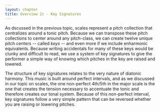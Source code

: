 ```yaml
---
layout: chapter
title: Overview 2c - Key Signatures
---
```


As dscussed in the previous topic, scales represent a pitch collection that centralizes around a tonic pitch. Because we can transpose these pitch collections to center around any pitch-class, we can create twelve unique pitch centers -- called *keys* -- and even more if we include enharmonic equivalents. Because writing accidentals for many of these keys would be clunky and difficult to read, we use a system of key signatures to give the performer a simple way of knowing which pitches in the key are raised and lowered.

The structure of key signatures relates to the very nature of diatonic harmony. This music is built around perfect intervals, and as we discussed in our topic on scales, the one non-perfect 4th/5th in the major scale is the one that creates the tension necessary to accentuate the tonic and therefore creates our tonal system. Because of this non-perfect interval, key signatures follow a very simple pattern that can be reversed whether you are raising or lowering pitches.